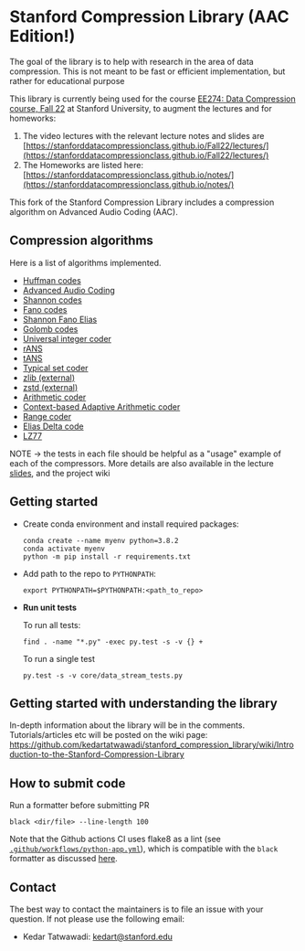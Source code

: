 # Stanford Compression Library (AAC Edition!)
The goal of the library is to help with research in the area of data compression. This is not meant to be fast or efficient implementation, but rather for educational purpose

This library is currently being used for the course [EE274: Data Compression course, Fall 22]() at Stanford University, to augment the lectures and for homeworks: 
1. The video lectures with the relevant lecture notes and slides are [https://stanforddatacompressionclass.github.io/Fall22/lectures/](https://stanforddatacompressionclass.github.io/Fall22/lectures/)
2. The Homeworks are listed here: [https://stanforddatacompressionclass.github.io/notes/](https://stanforddatacompressionclass.github.io/notes/)

This fork of the Stanford Compression Library includes a compression algorithm on Advanced Audio Coding (AAC).

## Compression algorithms
Here is a list of algorithms implemented.
- [Huffman codes](compressors/huffman_coder.py)
- [Advanced Audio Coding](compressors/advanced_audio_coding)
- [Shannon codes](compressors/shannon_coder.py)
- [Fano codes](compressors/fano_coder.py)
- [Shannon Fano Elias](compressors/shannon_fano_elias_coder.py)
- [Golomb codes](compressors/golomb_coder.py)
- [Universal integer coder](compressors/universal_integer_coder.py)
- [rANS](compressors/rANS.py)
- [tANS](compressors/tANS.py)
- [Typical set coder](compressors/typical_set_coder.py)
- [zlib (external)](external_compressors/zlib_external.py)
- [zstd (external)](external_compressors/zstd_external.py)
- [Arithmetic coder](compressors/arithmetic_coding.py)
- [Context-based Adaptive Arithmetic coder](compressors/probability_models.py)
- [Range coder](compressors/range_coder.py)
- [Elias Delta code](compressors/elias_delta_uint_coder.py)
- [LZ77](compressors/lz77.py)


NOTE -> the tests in each file should be helpful as a "usage" example of each of the compressors. More details are also available in the lecture [slides](https://stanforddatacompressionclass.github.io/Fall22/lectures/), and the project wiki



## Getting started
- Create conda environment and install required packages:
    ```
    conda create --name myenv python=3.8.2
    conda activate myenv
    python -m pip install -r requirements.txt
    ```
- Add path to the repo to `PYTHONPATH`:
    ```
    export PYTHONPATH=$PYTHONPATH:<path_to_repo>
    ``` 

- **Run unit tests**

  To run all tests:
    ```
    find . -name "*.py" -exec py.test -s -v {} +
    ```

  To run a single test
  ```
  py.test -s -v core/data_stream_tests.py
  ```

## Getting started with understanding the library
In-depth information about the library will be in the comments. Tutorials/articles etc will be posted on the wiki page: 
https://github.com/kedartatwawadi/stanford_compression_library/wiki/Introduction-to-the-Stanford-Compression-Library

## How to submit code

Run a formatter before submitting PR
```
black <dir/file> --line-length 100
```

Note that the Github actions CI uses flake8 as a lint (see [`.github/workflows/python-app.yml`](.github/workflows/python-app.yml)), which is compatible with the `black` formatter as discussed [here](https://black.readthedocs.io/en/stable/guides/using_black_with_other_tools.html#flake8).

## Contact
The best way to contact the maintainers is to file an issue with your question. 
If not please use the following email:
- Kedar Tatwawadi: kedart@stanford.edu

